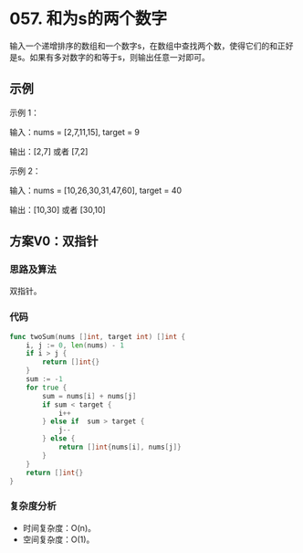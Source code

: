 # 057. 和为s的两个数字

输入一个递增排序的数组和一个数字s，在数组中查找两个数，使得它们的和正好是s。如果有多对数字的和等于s，则输出任意一对即可。

## 示例

示例 1：

输入：nums = [2,7,11,15], target = 9

输出：[2,7] 或者 [7,2]


示例 2：

输入：nums = [10,26,30,31,47,60], target = 40

输出：[10,30] 或者 [30,10]


## 方案V0：双指针

### 思路及算法

双指针。

### 代码

```go
func twoSum(nums []int, target int) []int {
    i, j := 0, len(nums) - 1
    if i > j {
        return []int{}
    }
    sum := -1
    for true {
        sum = nums[i] + nums[j]
        if sum < target {
            i++
        } else if  sum > target {
            j--
        } else {
            return []int{nums[i], nums[j]}
        }
    }
    return []int{}
}
```

### 复杂度分析

- 时间复杂度：O(n)。
- 空间复杂度：O(1)。
